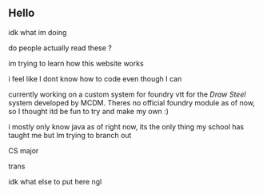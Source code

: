 ## Hello

idk what im doing


do people actually read these ?


im trying to learn how this website works


i feel like I dont know how to code even though I can


currently working on a custom system for foundry vtt for the *Draw Steel* system developed by MCDM. Theres no official foundry module as of now, so I thought itd be fun to try and make my own :\) 

i mostly only know java as of right now, its the only thing my school has taught me but Im trying to branch out

CS major

trans

idk what else to put here ngl





<!--
**remeBEE/remeBEE** is a ✨ _special_ ✨ repository because its `README.md` (this file) appears on your GitHub profile.

Here are some ideas to get you started:

- 🔭 I’m currently working on ...
- 🌱 I’m currently learning ...
- 👯 I’m looking to collaborate on ...
- 🤔 I’m looking for help with ...
- 💬 Ask me about ...
- 📫 How to reach me: ...
- 😄 Pronouns: ...
- ⚡ Fun fact: ...
-->
